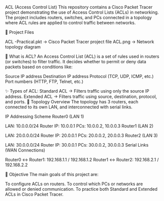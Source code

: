 ACL (Access Control List)
This repository contains a Cisco Packet Tracer project demonstrating the use of Access Control Lists (ACLs) in networking.
The project includes routers, switches, and PCs connected in a topology where ACL rules are applied to control traffic between networks.

📂 Project Files

ACL -Practical.pkt → Cisco Packet Tracer project file
ACL.png → Network topology diagram

🔑 What is ACL?
An Access Control List (ACL) is a set of rules used in routers (or switches) to filter traffic.
It decides whether to permit or deny data packets based on conditions like:

Source IP address
Destination IP address
Protocol (TCP, UDP, ICMP, etc.)
Port numbers (HTTP, FTP, Telnet, etc.)

✨ Types of ACL:
Standard ACL → Filters traffic using only the source IP address.
Extended ACL → Filters traffic using source, destination, protocol, and ports.
📌 Topology Overview
The topology has 3 routers, each connected to its own LAN, and interconnected with serial links.

IP Addressing Scheme
Router0 (LAN 1)

LAN: 10.0.0.0/24
Router IP: 10.0.0.1
PCs: 10.0.0.2, 10.0.0.3
Router1 (LAN 2)

LAN: 20.0.0.0/24
Router IP: 20.0.0.1
PCs: 20.0.0.2, 20.0.0.3
Router2 (LAN 3)

LAN: 30.0.0.0/24
Router IP: 30.0.0.1
PCs: 30.0.0.2, 30.0.0.3
Serial Links (WAN Connections)

Router0 ↔ Router1: 192.168.1.1 / 192.168.1.2
Router1 ↔ Router2: 192.168.2.1 / 192.168.2.2

🎯 Objective
The main goals of this project are:

To configure ACLs on routers.
To control which PCs or networks are allowed or denied communication.
To practice both Standard and Extended ACLs in Cisco Packet Tracer.
